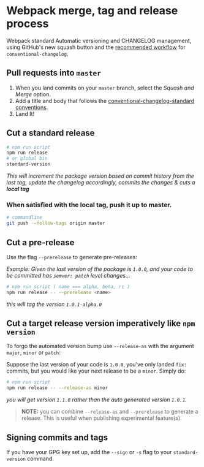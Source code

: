 # Webpack merge, tag and release process

Webpack standard Automatic versioning and CHANGELOG management, using GitHub's new squash button and
the [recommended workflow](https://github.com/conventional-changelog/conventional-changelog-cli#recommended-workflow) for `conventional-changelog`.

## Pull requests into `master`

1. When you land commits on your `master` branch, select the _Squash and Merge_ option.
2. Add a title and body that follows the [conventional-changelog-standard conventions](https://github.com/bcoe/conventional-changelog-standard/blob/master/convention.md).
3. Land It!

## Cut a standard release

```sh
# npm run script
npm run release
# or global bin
standard-version
```

_This will increment the package version based on commit history from the last tag, update the changelog accordingly, commits the changes & cuts a **local tag**_

### When satisfied with the local tag, push it up to master.

```sh
# commandline
git push --follow-tags origin master
```

## Cut a pre-release

Use the flag `--prerelease` to generate pre-releases:

_Example: Given the last version of the package is `1.0.0`, and your code to be committed has `semver: patch` level changes..._

```bash
# npm run script ( name === alpha, beta, rc )
npm run release -- --prerelease <name>
```

_this will tag the version `1.0.1-alpha.0`_

## Cut a target release version imperatively like `npm version`

To forgo the automated version bump use `--release-as` with the argument `major`, `minor` or `patch`:

Suppose the last version of your code is `1.0.0`, you've only landed `fix:` commits, but
you would like your next release to be a `minor`. Simply do:

```bash
# npm run script
npm run release -- --release-as minor
```

_you will get version `1.1.0` rather than the auto generated version `1.0.1`._

> **NOTE:** you can combine `--release-as` and `--prerelease` to generate a release. This is useful when publishing experimental feature(s).

## Signing commits and tags

If you have your GPG key set up, add the `--sign` or `-s` flag to your `standard-version` command.
